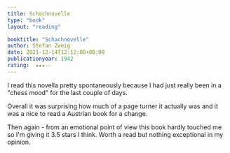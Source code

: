 ```yaml
---
title: Schachnovelle
type: "book"
layout: "reading"

booktitle: "Schachnovelle"
author: Stefan Zweig
date: 2021-12-14T12:12:00+00:00
publicationyear: 1942
rating:  ★★★☆☆
---
```


I read this novella pretty spontaneously because I had just really been in a "chess mood" for the last couple of days.

Overall it was surprising how much of a page turner it actually was and it was a nice to read a Austrian book for a change. 

Then again - from an emotional point of view this book hardly touched me so I'm giving it 3.5 stars I think. Worth a read but nothing exceptional in my opinion.

